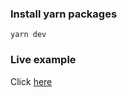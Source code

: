 
### Install yarn packages

```
yarn dev
```

### Live example

Click [here](https://fluffy-starship-8795d4.netlify.app/)